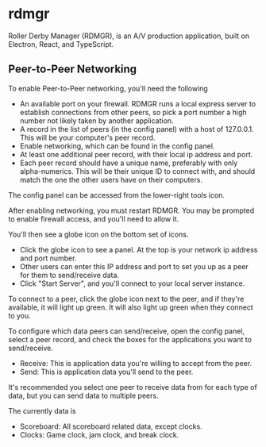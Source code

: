# rdmgr
Roller Derby Manager (RDMGR), is an A/V production application, built on Electron, React, and TypeScript.

## Peer-to-Peer Networking

To enable Peer-to-Peer networking, you'll need the following
- An available port on your firewall. RDMGR runs a local express server to establish connections from other peers, so pick a port number a high number not likely taken by another application.
- A record in the list of peers (in the config panel) with a host of 127.0.0.1. This will be your computer's peer record.
- Enable networking, which can be found in the config panel.
- At least one additional peer record, with their local ip address and port.
- Each peer record should have a unique name, preferably with only alpha-numerics. This will be their unique ID to connect with, and should match the one the other users have on their computers.

The config panel can be accessed from the lower-right tools icon.

After enabling networking, you must restart RDMGR. You may be prompted to enable firewall access, and you'll need to allow it.

You'll then see a globe icon on the bottom set of icons.
- Click the globe icon to see a panel. At the top is your network ip address and port number.
- Other users can enter this IP address and port to set you up as a peer for them to send/receive data.
- Click "Start Server", and you'll connect to your local server instance.

To connect to a peer, click the globe icon next to the peer, and if they're available, it will light up green. It will also light up green when they connect to you.

To configure which data peers can send/receive, open the config panel, select a peer record, and check the boxes for the applications you want to send/receive.
- Receive: This is application data you're willing to accept from the peer.
- Send: This is application data you'll send to the peer.

It's recommended you select one peer to receive data from for each type of data, but you can send data to multiple peers.

The currently data is
- Scoreboard: All scoreboard related data, except clocks.
- Clocks: Game clock, jam clock, and break clock.
